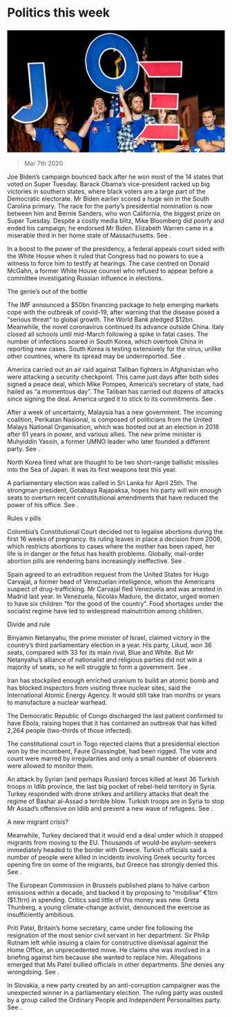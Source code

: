 ###### 

# Politics this week 

#####  

![image](images/20200307_WWP003.jpg) 

> Mar 7th 2020 

Joe Biden’s campaign bounced back after he won most of the 14 states that voted on Super Tuesday. Barack Obama’s vice-president racked up big victories in southern states, where black voters are a large part of the Democratic electorate. Mr Biden earlier scored a huge win in the South Carolina primary. The race for the party’s presidential nomination is now between him and Bernie Sanders, who won California, the biggest prize on Super Tuesday. Despite a costly media blitz, Mike Bloomberg did poorly and ended his campaign; he endorsed Mr Biden. Elizabeth Warren came in a miserable third in her home state of Massachusetts. See .

In a boost to the power of the presidency, a federal appeals court sided with the White House when it ruled that Congress had no powers to sue a witness to force him to testify at hearings. The case centred on Donald McGahn, a former White House counsel who refused to appear before a committee investigating Russian influence in elections.

The genie’s out of the bottle

The IMF announced a $50bn financing package to help emerging markets cope with the outbreak of covid-19, after warning that the disease posed a “serious threat” to global growth. The World Bank pledged $12bn. Meanwhile, the novel coronavirus continued its advance outside China. Italy closed all schools until mid-March following a spike in fatal cases. The number of infections soared in South Korea, which overtook China in reporting new cases. South Korea is testing extensively for the virus, unlike other countries, where its spread may be underreported. See .


America carried out an air raid against Taliban fighters in Afghanistan who were attacking a security checkpoint. This came just days after both sides signed a peace deal, which Mike Pompeo, America’s secretary of state, had hailed as “a momentous day”. The Taliban has carried out dozens of attacks since signing the deal. America urged it to stick to its commitments. See .

After a week of uncertainty, Malaysia has a new government. The incoming coalition, Perikatan Nasional, is composed of politicians from the United Malays National Organisation, which was booted out at an election in 2018 after 61 years in power, and various allies. The new prime minister is Muhyiddin Yassin, a former UMNO leader who later founded a different party. See .

North Korea fired what are thought to be two short-range ballistic missiles into the Sea of Japan. It was its first weapons test this year.

A parliamentary election was called in Sri Lanka for April 25th. The strongman president, Gotabaya Rajapaksa, hopes his party will win enough seats to overturn recent constitutional amendments that have reduced the power of his office. See .

Rules v pills

Colombia’s Constitutional Court decided not to legalise abortions during the first 16 weeks of pregnancy. Its ruling leaves in place a decision from 2006, which restricts abortions to cases where the mother has been raped, her life is in danger or the fetus has health problems. Globally, mail-order abortion pills are rendering bans increasingly ineffective. See .

Spain agreed to an extradition request from the United States for Hugo Carvajal, a former head of Venezuelan intelligence, whom the Americans suspect of drug-trafficking. Mr Carvajal fled Venezuela and was arrested in Madrid last year. In Venezuela, Nicolás Maduro, the dictator, urged women to have six children “for the good of the country”. Food shortages under the socialist regime have led to widespread malnutrition among children.

Divide and rule


Binyamin Netanyahu, the prime minister of Israel, claimed victory in the country’s third parliamentary election in a year. His party, Likud, won 36 seats, compared with 33 for its main rival, Blue and White. But Mr Netanyahu’s alliance of nationalist and religious parties did not win a majority of seats, so he will struggle to form a government. See .

Iran has stockpiled enough enriched uranium to build an atomic bomb and has blocked inspectors from visiting three nuclear sites, said the International Atomic Energy Agency. It would still take Iran months or years to manufacture a nuclear warhead.

The Democratic Republic of Congo discharged the last patient confirmed to have Ebola, raising hopes that it has contained an outbreak that has killed 2,264 people (two-thirds of those infected).

The constitutional court in Togo rejected claims that a presidential election won by the incumbent, Faure Gnassingbé, had been rigged. The vote and count were marred by irregularities and only a small number of observers were allowed to monitor them.

An attack by Syrian (and perhaps Russian) forces killed at least 36 Turkish troops in Idlib province, the last big pocket of rebel-held territory in Syria. Turkey responded with drone strikes and artillery attacks that dealt the regime of Bashar al-Assad a terrible blow. Turkish troops are in Syria to stop Mr Assad’s offensive on Idlib and prevent a new wave of refugees. See .

A new migrant crisis?

Meanwhile, Turkey declared that it would end a deal under which it stopped migrants from moving to the EU. Thousands of would-be asylum-seekers immediately headed to the border with Greece. Turkish officials said a number of people were killed in incidents involving Greek security forces opening fire on some of the migrants, but Greece has strongly denied this. See .

The European Commission in Brussels published plans to halve carbon emissions within a decade, and backed it by proposing to “mobilise” €1trn ($1.1trn) in spending. Critics said little of this money was new. Greta Thunberg, a young climate-change activist, denounced the exercise as insufficiently ambitious.

Priti Patel, Britain’s home secretary, came under fire following the resignation of the most senior civil servant in her department. Sir Philip Rutnam left while issuing a claim for constructive dismissal against the Home Office, an unprecedented move. He claims she was involved in a briefing against him because she wanted to replace him. Allegations emerged that Ms Patel bullied officials in other departments. She denies any wrongdoing. See .

In Slovakia, a new party created by an anti-corruption campaigner was the unexpected winner in a parliamentary election. The ruling party was ousted by a group called the Ordinary People and Independent Personalities party. See .

